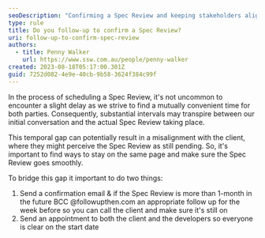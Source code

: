 ```yaml
---
seoDescription: "Confirming a Spec Review and keeping stakeholders aligned through timely follow-ups ensures a seamless experience."
type: rule
title: Do you follow-up to confirm a Spec Review?
uri: follow-up-to-confirm-spec-review
authors:
  - title: Penny Walker
    url: https://www.ssw.com.au/people/penny-walker
created: 2023-08-18T05:17:00.301Z
guid: 7252d082-4e9e-40cb-9b58-3624f384c99f
---
```

In the process of scheduling a Spec Review, it's not uncommon to encounter a slight delay as we strive to find a mutually convenient time for both parties. Consequently, substantial intervals may transpire between our initial conversation and the actual Spec Review taking place.

This temporal gap can potentially result in a misalignment with the client, where they might perceive the Spec Review as still pending. So, it's important to find ways to stay on the same page and make sure the Spec Review goes smoothly.

<!--endintro-->

To bridge this gap it important to do two things:

1. Send a confirmation email & if the Spec Review is more than 1-month in the future BCC @followupthen.com an appropriate follow up for the week before so you can call the client and make sure it's still on
2. Send an appointment to both the client and the developers so everyone is clear on the start date
